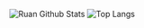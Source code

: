 ![Ruan Github Stats](https://github-readme-stats-git-main-ruanpasta.vercel.app/api?username=ruanpasta&theme=tokyonight&icons=true&rank_icon=github)
![Top Langs](https://github-readme-stats-git-main-ruanpasta.vercel.app/api/top-langs/?username=ruanpasta&layout=compact&theme=tokyonight)

<!--
**ruanpasta/ruanpasta** is a ✨ _special_ ✨ repository because its `README.md` (this file) appears on your GitHub profile.

Here are some ideas to get you started:

- 🔭 I’m currently working on ...
- 🌱 I’m currently learning ...
- 👯 I’m looking to collaborate on ...
- 🤔 I’m looking for help with ...
- 💬 Ask me about ...
- 📫 How to reach me: ...
- 😄 Pronouns: ...
- ⚡ Fun fact: ...
-->
